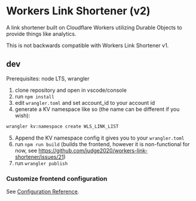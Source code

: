 # Workers Link Shortener (v2)

A link shortener built on Cloudflare Workers utilizing Durable Objects to provide things like analytics.

This is not backwards compatible with Workers Link Shortener v1.

## dev

Prerequisites: node LTS, wrangler

1. clone repository and open in vscode/console
2. run `npm install`
3. edit `wrangler.toml` and set account_id to your account id
4. generate a KV namespace like so (the name can be different if you wish):

```bash
wrangler kv:namespace create WLS_LINK_LIST
```
5. Append the KV namespace config it gives you to your `wrangler.toml`
6. run `npm run build` (builds the frontend, however it is non-functional for now, see https://github.com/judge2020/workers-link-shortener/issues/21)
7. run `wrangler publish`

### Customize frontend configuration
See [Configuration Reference](https://cli.vuejs.org/config/).
